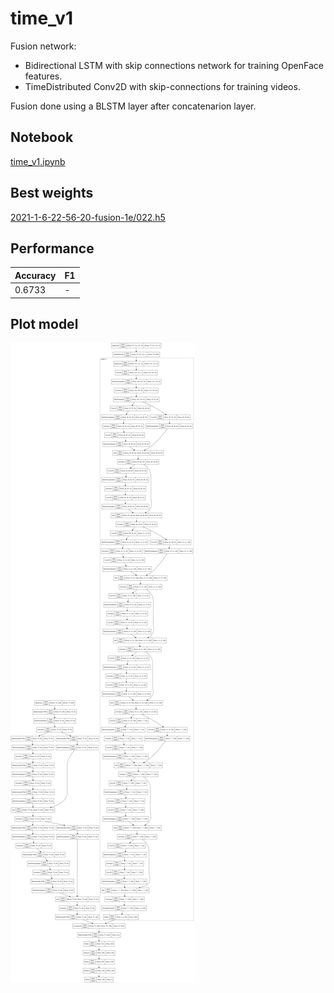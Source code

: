 # time_v1

Fusion network:
* Bidirectional LSTM with skip connections network for training OpenFace features.
* TimeDistributed Conv2D with skip-connections for training videos.

Fusion done using a BLSTM layer after concatenarion layer.

## Notebook

[time_v1.ipynb](https://github.com/werlang/emolearn-ml-model/blob/main/time_v1/time_v1.ipynb)

## Best weights

[2021-1-6-22-56-20-fusion-1e/022.h5](https://drive.google.com/file/d/10LdDkOL0RdoXESY5QC6kIj_ZbBaZTk6-/view?usp=sharing)

## Performance

| Accuracy | F1 |
| --- | --- |
| 0.6733 | - |

## Plot model

![image](time_v1.png)
